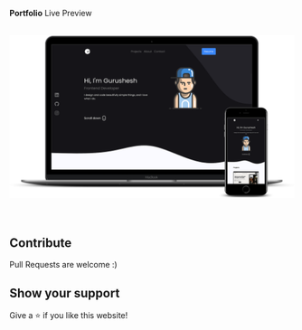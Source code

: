 **Portfolio**
Live Preview

<br/>
<div align="center">
  <img alt="Demo" src="public/mockup.png" />
</div>
<br/>
<br/>

## Contribute

Pull Requests are welcome :)

## Show your support

Give a ⭐ if you like this website!
